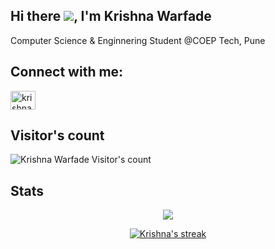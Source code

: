 ## Hi there  ![](https://user-images.githubusercontent.com/18350557/176309783-0785949b-9127-417c-8b55-ab5a4333674e.gif), I'm Krishna Warfade
Computer Science & Enginnering Student @COEP Tech, Pune
<!--
**krishna-warfade/krishna-warfade** is a ✨ _special_ ✨ repository because its `README.md` (this file) appears on your GitHub profile.

Here are some ideas to get you started:

- 🔭 I’m currently working on ...
- 🌱 I’m currently learning ...
- 👯 I’m looking to collaborate on ...
- 🤔 I’m looking for help with ...
- 💬 Ask me about ...
- 📫 How to reach me: ...
- 😄 Pronouns: ...
- ⚡ Fun fact: ...
-->

<!-- Social Profiles -->
<h2>Connect with me: </h2>
<p align="left">
<a href="https://www.linkedin.com/in/krishna-warfade/" target="blank"><img align="center" src="https://raw.githubusercontent.com/rahuldkjain/github-profile-readme-generator/master/src/images/icons/Social/linked-in-alt.svg" alt="krishna-warfade-809ab3326" height="30" width="40" /></a>

<!-- Visitor's Stats -->
</p>
<h2 align="left">Visitor's count</h2>
<!-- <p align="center"><img src="https://profile-counter.glitch.me/{krishna-warfade}/count.svg" alt="Krishna Warfade Visitor's count" /></p> -->
<p align="left">
  <img src="https://komarev.com/ghpvc/?username=krishna-warfade&label=Profile%20views&color=0e75b6&style=flat" alt="Krishna Warfade Visitor's count" />
</p>


<h2>Stats</h2>

<!-- Profile Stats -->
<!-- <h4 align="center">Profile stats</h4> -->
<p align="center">
  <img src="https://github-readme-stats.vercel.app/api?username=krishna-warfade&count_private=true&show_icons=true&theme=react&hide_border=false" />
</p>

<!-- Streak Stats -->
<p align="center">
  <a href="https://github.com/krishna-warfade">
    <img title="GithubStats" alt="Krishna's streak" src="https://streak-stats.demolab.com?user=krishna-warfade&theme=react&hide_border=false&mode=daily"/>
  </a>
</p>
